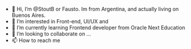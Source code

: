 - 👋 Hi, I’m @StoutB or Fausto. Im from Argentina, and actually living on Buenos Aires.
- 👀 I’m interested in Front-end, UI/UX and 
- 🌱 I’m currently learning Frontend developer from Oracle Next Education
- 💞️ I’m looking to collaborate on ...
- 📫 How to reach me 

<!---
StoutB/StoutB is a ✨ special ✨ repository because its `README.md` (this file) appears on your GitHub profile.
You can click the Preview link to take a look at your changes.
--->
